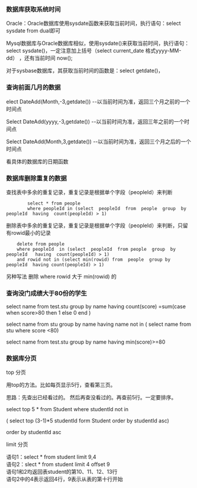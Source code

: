 

###  数据库获取系统时间

Oracle：Oracle数据库使用sysdate函数来获取当前时间，执行语句：select sysdate from dual即可

Mysql数据库与Oracle数据库相似，使用sysdate()来获取当前时间，执行语句：select sysdate()，一定注意加上括号（select current_date  格式yyyy-MM-dd）  ，还有当前时间 now();

对于sysbase数据库，其获取当前时间的函数是：select  getdate()，


### 查询前面几月的数据

elect DateAdd(Month,-3,getdate())  --以当前时间为准，返回三个月之前的一个时间点

Select DateAdd(yyyy,-3,getdate())   --以当前时间为准，返回三年之前的一个时间点

Select DateAdd(Month,3,getdate())   --以当前时间为准，返回三个月之后的一个时间点


看具体的数据库的日期函数



### 数据库删除重复的数据

查找表中多余的重复记录，重复记录是根据单个字段（peopleId）来判断

			select * from people  
			where peopleId in (select  peopleId  from  people  group  by  peopleId  having  count(peopleId) > 1) 

删除表中多余的重复记录，重复记录是根据单个字段（peopleId）来判断，只留有rowid最小的记录

		delete from people   
		where peopleId  in (select  peopleId  from people  group  by  peopleId   having  count(peopleId) > 1)  
		and rowid not in (select min(rowid) from  people  group by peopleId  having count(peopleId) > 1)


另种写法  删除 where rowid 大于 min(rowid)  的


###  查询没门成绩大于80份的学生

select name from test.stu
group by name
having count(score) =sum(case  when score>80 then 1 else 0 end )



select name from stu
group by name
having name not in (
select name from stu
where score <80)



select name from test.stu
group by name
having min(score)>=80


### 数据库分页

top 分页

用top的方法。比如每页显示5行，查看第三页。

  思路：先查出已经看过的。 然后再查没看过的。再查前5行。一定要排序。

  select top 5 * from Student where  studentId not in

( select top (3-1)*5 studentId form Student order by studentId asc)

order by studentId asc




limit 分页

语句1：select * from student limit 9,4 </br>
语句2：slect * from student limit 4 offset 9</br>
语句1和2均返回表student的第10、11、12、13行  </br>
语句2中的4表示返回4行，9表示从表的第十行开始